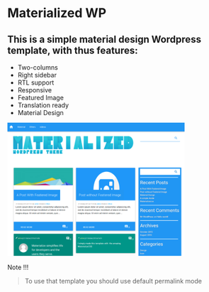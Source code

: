 # Materialized WP
## This is a simple material design Wordpress template, with thus features:
* Two-columns
* Right sidebar
* RTL support
* Responsive
* Featured Image
* Translation ready
* Material Design


<a href="screenshot.png"><img src="screenshot.png" width="400"></a>

Note !!!
> To use that template you should use default permalink mode
